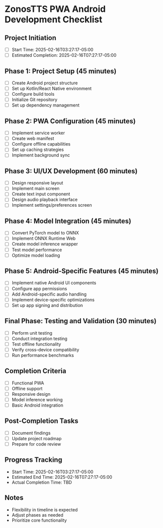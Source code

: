# ZonosTTS PWA Android Development Checklist

## Project Initiation
- [ ] Start Time: 2025-02-16T03:27:17-05:00
- [ ] Estimated Completion: 2025-02-16T07:27:17-05:00

## Phase 1: Project Setup (45 minutes)
- [ ] Create Android project structure
- [ ] Set up Kotlin/React Native environment
- [ ] Configure build tools
- [ ] Initialize Git repository
- [ ] Set up dependency management

## Phase 2: PWA Configuration (45 minutes)
- [ ] Implement service worker
- [ ] Create web manifest
- [ ] Configure offline capabilities
- [ ] Set up caching strategies
- [ ] Implement background sync

## Phase 3: UI/UX Development (60 minutes)
- [ ] Design responsive layout
- [ ] Implement main screen
- [ ] Create text input component
- [ ] Design audio playback interface
- [ ] Implement settings/preferences screen

## Phase 4: Model Integration (45 minutes)
- [ ] Convert PyTorch model to ONNX
- [ ] Implement ONNX Runtime Web
- [ ] Create model inference wrapper
- [ ] Test model performance
- [ ] Optimize model loading

## Phase 5: Android-Specific Features (45 minutes)
- [ ] Implement native Android UI components
- [ ] Configure app permissions
- [ ] Add Android-specific audio handling
- [ ] Implement device-specific optimizations
- [ ] Set up app signing and distribution

## Final Phase: Testing and Validation (30 minutes)
- [ ] Perform unit testing
- [ ] Conduct integration testing
- [ ] Test offline functionality
- [ ] Verify cross-device compatibility
- [ ] Run performance benchmarks

## Completion Criteria
- [ ] Functional PWA
- [ ] Offline support
- [ ] Responsive design
- [ ] Model inference working
- [ ] Basic Android integration

## Post-Completion Tasks
- [ ] Document findings
- [ ] Update project roadmap
- [ ] Prepare for code review

## Progress Tracking
- Start Time: 2025-02-16T03:27:17-05:00
- Estimated End Time: 2025-02-16T07:27:17-05:00
- Actual Completion Time: TBD

## Notes
- Flexibility in timeline is expected
- Adjust phases as needed
- Prioritize core functionality
